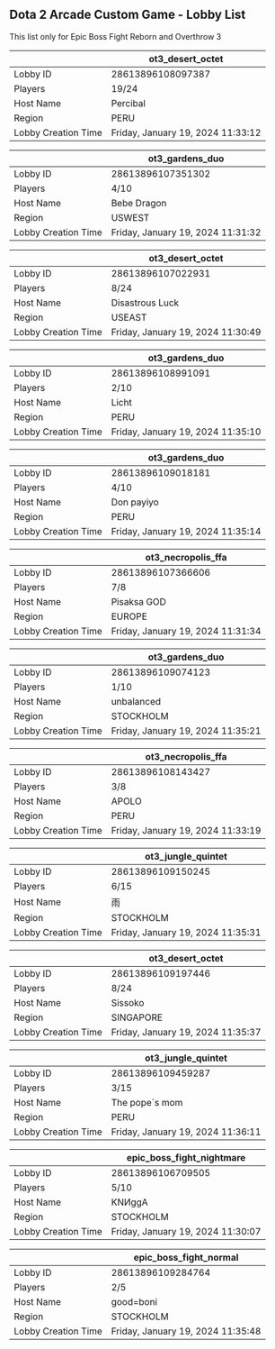 ## Dota 2 Arcade Custom Game - Lobby List

This list only for Epic Boss Fight Reborn and Overthrow 3

|  | ot3_desert_octet |
| ------ | ------ |
| Lobby ID | 28613896108097387 |
| Players | 19/24 |
| Host Name | Percibal |
| Region | PERU |
| Lobby Creation Time | Friday, January 19, 2024 11:33:12 |


|  | ot3_gardens_duo |
| ------ | ------ |
| Lobby ID | 28613896107351302 |
| Players | 4/10 |
| Host Name | Bebe Dragon |
| Region | USWEST |
| Lobby Creation Time | Friday, January 19, 2024 11:31:32 |


|  | ot3_desert_octet |
| ------ | ------ |
| Lobby ID | 28613896107022931 |
| Players | 8/24 |
| Host Name | Disastrous Luck |
| Region | USEAST |
| Lobby Creation Time | Friday, January 19, 2024 11:30:49 |


|  | ot3_gardens_duo |
| ------ | ------ |
| Lobby ID | 28613896108991091 |
| Players | 2/10 |
| Host Name | Licht |
| Region | PERU |
| Lobby Creation Time | Friday, January 19, 2024 11:35:10 |


|  | ot3_gardens_duo |
| ------ | ------ |
| Lobby ID | 28613896109018181 |
| Players | 4/10 |
| Host Name | Don payiyo |
| Region | PERU |
| Lobby Creation Time | Friday, January 19, 2024 11:35:14 |


|  | ot3_necropolis_ffa |
| ------ | ------ |
| Lobby ID | 28613896107366606 |
| Players | 7/8 |
| Host Name | Pisaksa GOD |
| Region | EUROPE |
| Lobby Creation Time | Friday, January 19, 2024 11:31:34 |


|  | ot3_gardens_duo |
| ------ | ------ |
| Lobby ID | 28613896109074123 |
| Players | 1/10 |
| Host Name | unbalanced |
| Region | STOCKHOLM |
| Lobby Creation Time | Friday, January 19, 2024 11:35:21 |


|  | ot3_necropolis_ffa |
| ------ | ------ |
| Lobby ID | 28613896108143427 |
| Players | 3/8 |
| Host Name | APOLO |
| Region | PERU |
| Lobby Creation Time | Friday, January 19, 2024 11:33:19 |


|  | ot3_jungle_quintet |
| ------ | ------ |
| Lobby ID | 28613896109150245 |
| Players | 6/15 |
| Host Name | 雨 |
| Region | STOCKHOLM |
| Lobby Creation Time | Friday, January 19, 2024 11:35:31 |


|  | ot3_desert_octet |
| ------ | ------ |
| Lobby ID | 28613896109197446 |
| Players | 8/24 |
| Host Name | Sissoko |
| Region | SINGAPORE |
| Lobby Creation Time | Friday, January 19, 2024 11:35:37 |


|  | ot3_jungle_quintet |
| ------ | ------ |
| Lobby ID | 28613896109459287 |
| Players | 3/15 |
| Host Name | The pope´s mom |
| Region | PERU |
| Lobby Creation Time | Friday, January 19, 2024 11:36:11 |


|  | epic_boss_fight_nightmare |
| ------ | ------ |
| Lobby ID | 28613896106709505 |
| Players | 5/10 |
| Host Name | KNИggA |
| Region | STOCKHOLM |
| Lobby Creation Time | Friday, January 19, 2024 11:30:07 |


|  | epic_boss_fight_normal |
| ------ | ------ |
| Lobby ID | 28613896109284764 |
| Players | 2/5 |
| Host Name | good=boni |
| Region | STOCKHOLM |
| Lobby Creation Time | Friday, January 19, 2024 11:35:48 |


